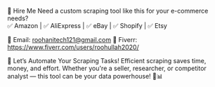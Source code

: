 📩 Hire Me
Need a custom scraping tool like this for your e-commerce needs?                                                                                        
✅ Amazon | ✅ AliExpress | ✅ eBay | ✅ Shopify | ✅ Etsy

📧 Email: roohanitech121@gmail.com
🎯 Fiverr: https://www.fiverr.com/users/roohullah2020/

🌟 Let’s Automate Your Scraping Tasks!
Efficient scraping saves time, money, and effort. Whether you're a seller, researcher, or competitor analyst — this tool can be your data powerhouse! 💼📊
